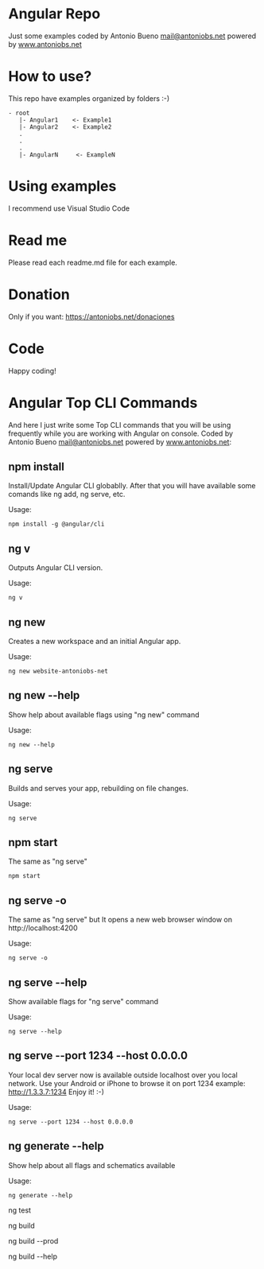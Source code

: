 # Angular Repo

Just some examples coded by Antonio Bueno <mail@antoniobs.net> powered by www.antoniobs.net

# How to use?

This repo have examples organized by folders :-)

    - root
       |- Angular1    <- Example1
       |- Angular2    <- Example2
       .
       .
       .
       |- AngularN     <- ExampleN

# Using examples

I recommend use Visual Studio Code

# Read me

Please read each readme.md file for each example.

# Donation

Only if you want: https://antoniobs.net/donaciones

# Code

Happy coding!

# Angular Top CLI Commands

And here I just write some Top CLI commands that you will be using frequently while you are working with Angular on console. Coded by Antonio Bueno <mail@antoniobs.net> powered by www.antoniobs.net:

## npm install

Install/Update Angular CLI globablly. After that you will have available some comands like ng add, ng serve, etc.

Usage:

```
npm install -g @angular/cli
```

## ng v

Outputs Angular CLI version.

Usage:

```
ng v
```

## ng new

Creates a new workspace and an initial Angular app.

Usage:

```
ng new website-antoniobs-net
```

## ng new --help

Show help about available flags using "ng new" command

Usage:

```
ng new --help
```

## ng serve

 Builds and serves your app, rebuilding on file changes.

Usage:

```
ng serve
```

## npm start

The same as "ng serve"

```
npm start
```

## ng serve -o

The same as "ng serve" but It opens a new web browser window on http://localhost:4200

Usage:

```
ng serve -o
```

## ng serve --help

Show available flags for "ng serve" command

Usage:

```
ng serve --help
```

## ng serve --port 1234 --host 0.0.0.0

Your local dev server now is available outside localhost over you local network. Use your Android or iPhone to browse it on port 1234 example: http://1.3.3.7:1234 Enjoy it! :-) 

Usage:

```
ng serve --port 1234 --host 0.0.0.0
```



## ng generate --help

Show help about all flags and schematics available

Usage:

```
ng generate --help
```

ng test

ng build

ng build --prod

ng build --help

